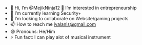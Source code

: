 - 👋 Hi, I’m @MejikNinja12
 👀 I’m interested in entrepreneurship 
- 🌱 I’m currently learning Security+
- 💞️ I’m looking to collaborate on Website/gaming projects
- 📫 How to reach me lvalanis@gmail.com
- 😄 Pronouns: He/Him
- ⚡ Fun fact: I can play alot of musical instrument
